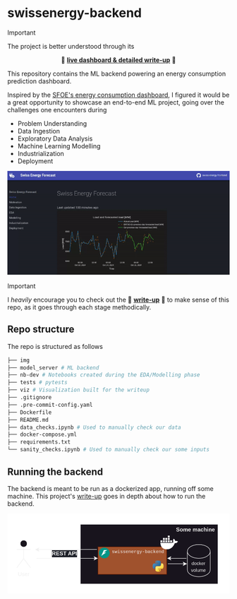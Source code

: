 # swissenergy-backend

> [!IMPORTANT] 
> The project is better understood through its
> <p style="text-align: center;">🚀 <a href="https://swissenergy.arthurgassner.ch"><strong>live dashboard & detailed write-up</strong></a> 🚀</p>

This repository contains the ML backend powering an energy consumption prediction dashboard.

Inspired by the [SFOE's energy consumption dashboard](https://www.energiedashboard.admin.ch/strom/stromverbrauch), I figured it would be a great opportunity to showcase an end-to-end ML project, going over the challenges one encounters during

- Problem Understanding
- Data Ingestion
- Exploratory Data Analysis
- Machine Learning Modelling
- Industrialization
- Deployment

![](img/dashboard.gif)

> [!IMPORTANT]
> I _heavily_ encourage you to check out the 🚀 [**write-up**](https://swissenergy.arthurgassner.ch) 🚀 to make sense of this repo, as it goes through each stage methodically.

## Repo structure

The repo is structured as follows

```bash 
├── img 
├── model_server # ML backend
├── nb-dev # Notebooks created during the EDA/Modelling phase
├── tests # pytests
├── viz # Visualization built for the writeup
├── .gitignore 
├── .pre-commit-config.yaml 
├── Dockerfile
├── README.md
├── data_checks.ipynb # Used to manually check our data
├── docker-compose.yml 
├── requirements.txt
└── sanity_checks.ipynb # Used to manually check our some inputs
```

## Running the backend

The backend is meant to be run as a dockerized app, running off some machine. This project's [write-up](https://swissenergy.arthurgassner.ch) goes in depth about how to run the backend.

![](img/backend.png)
